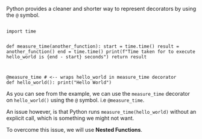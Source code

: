 Python provides a cleaner and shorter way to represent decorators by using the `@` symbol.

<Editor lang="python">
<code>
import time

def measure_time(another_function):
  start = time.time()
  result = another_function()
  end = time.time()
  print(f"Time taken for to execute hello_world is {end - start} seconds")
  return result

@measure_time # <-- wraps hello_world in measure_time decorator
def hello_world():
  print("Hello World")
</code>
</Editor>

As you can see from the example, we can use the `measure_time` decorator on `hello_world()` using the `@` symbol. i.e `@measure_time`.

An issue however, is that Python runs `measure_time(hello_world)` without an explicit call, which is something we might not want.

To overcome this issue, we will use **Nested Functions**.

